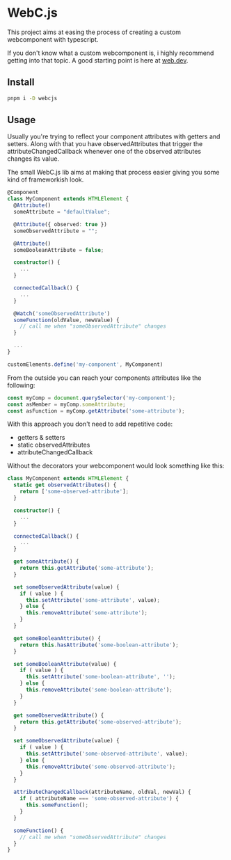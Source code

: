 # WebC.js

This project aims at easing the process of creating a custom webcomponent with typescript.

If you don't know what a custom webcomponent is, i highly recommend getting into that topic. A good starting point is here at [web.dev](https://web.dev/articles/custom-elements-v1).

## Install

```sh
pnpm i -D webcjs
```

## Usage

Usually you're trying to reflect your component attributes with getters and setters. Along with that you have observedAttributes that trigger the attributeChangedCallback whenever one of the observed attributes changes its value.

The small WebC.js lib aims at making that process easier giving you some kind of frameworkish look.

```ts
@Component
class MyComponent extends HTMLElement {
  @Attribute()
  someAttribute = "defaultValue";

  @Attribute({ observed: true })
  someObservedAttribute = "";

  @Attribute()
  someBooleanAttribute = false;

  constructor() {
    ...
  }

  connectedCallback() {
    ...
  }

  @Watch('someObservedAttribute')
  someFunction(oldValue, newValue) {
    // call me when "someObservedAttribute" changes
  }

  ...
}

customElements.define('my-component', MyComponent)
```

From the outside you can reach your components attributes like the following:

```ts
const myComp = document.querySelector('my-component');
const asMember = myComp.someAttribute;
const asFunction = myComp.getAttribute('some-attribute');
```

With this approach you don't need to add repetitive code:

- getters & setters
- static observedAttributes
- attributeChangedCallback

Without the decorators your webcomponent would look something like this:

```ts
class MyComponent extends HTMLElement {
  static get observedAttributes() {
    return ['some-observed-attribute'];
  }

  constructor() {
    ...
  }

  connectedCallback() {
    ...
  }

  get someAttribute() {
    return this.getAttribute('some-attribute');
  }

  set someObservedAttribute(value) {
    if ( value ) {
      this.setAttribute('some-attribute', value);
    } else {
      this.removeAttribute('some-attribute');
    }
  }

  get someBooleanAttribute() {
    return this.hasAttribute('some-boolean-attribute');
  }

  set someBooleanAttribute(value) {
    if ( value ) {
      this.setAttribute('some-boolean-attribute', '');
    } else {
      this.removeAttribute('some-boolean-attribute');
    }
  }

  get someObservedAttribute() {
    return this.getAttribute('some-observed-attribute');
  }

  set someObservedAttribute(value) {
    if ( value ) {
      this.setAttribute('some-observed-attribute', value);
    } else {
      this.removeAttribute('some-observed-attribute');
    }
  }

  attributeChangedCallback(attributeName, oldVal, newVal) {
    if ( attributeName === 'some-observed-attribute') {
      this.someFunction();
    }
  }

  someFunction() {
    // call me when "someObservedAttribute" changes
  }
}
```
